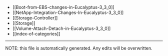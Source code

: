 * [[Boot-from-EBS-changes-in-Eucalyptus-3_3_0]]
* [[NetApp-Integration-Changes-In-Eucalyptus-3_3_0]]
* [[Storage-Controller]]
* [[Storage]]
* [[Volume-Attach-Detach-in-Eucalyptus-3_3_0]]
* [[index-of-categories]]

*****
NOTE: this file is automatically generated. Any edits will be overwritten.
